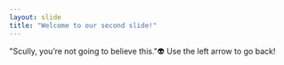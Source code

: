 ```yaml
---
layout: slide
title: "Welcome to our second slide!"
---
```

"Scully, you’re not going to believe this."👽
Use the left arrow to go back!
